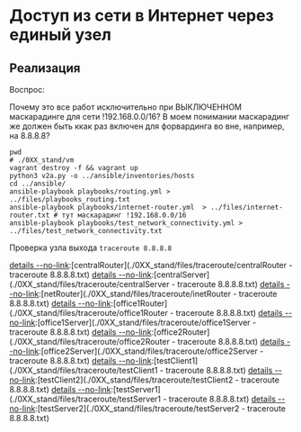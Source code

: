 #  Доступ из сети в Интернет через единый узел

## Реализация

Воспрос:

Почему это все работ исключительно при ВЫКЛЮЧЕННОМ маскарадинге для сети !192.168.0.0/16?
В моем понимании маскарадинг же должен быть ккак раз включен для форвардинга во вне, например, на 8.8.8.8?

```shell
pwd
# ./0XX_stand/vm
vagrant destroy -f && vagrant up
python3 v2a.py -o ../ansible/inventories/hosts
cd ../ansible/
ansible-playbook playbooks/routing.yml > ../files/playbooks_routing.txt
ansible-playbook playbooks/internet-router.yml  > ../files/internet-router.txt # тут маскарадинг !192.168.0.0/16
ansible-playbook playbooks/test_network_connectivity.yml > ../files/test_network_connectivity.txt
```

[details --no-link]:[playbooks/routing.yml](./0XX_stand/files/playbooks_routing.txt)

[details --no-link]:[playbooks/internet-router.yml](./0XX_stand/files/internet-router.txt)

[details --no-link]:[playbooks/test_network_connectivity.yml](./0XX_stand/files/test_network_connectivity.txt)

[details --no-link]:[playbooks/test_network_connectivity.yml](./0XX_stand/files/test_network_connectivity.txt)

Проверка узла выхода `traceroute 8.8.8.8`

[details --no-link]:[centralRouter](./0XX_stand/files/traceroute/centralRouter - traceroute 8.8.8.8.txt)
[details --no-link]:[centralServer](./0XX_stand/files/traceroute/centralServer - traceroute 8.8.8.8.txt)
[details --no-link]:[netRouter](./0XX_stand/files/traceroute/inetRouter - traceroute 8.8.8.8.txt)
[details --no-link]:[office1Router](./0XX_stand/files/traceroute/office1Router - traceroute 8.8.8.8.txt)
[details --no-link]:[office1Server](./0XX_stand/files/traceroute/office1Server - traceroute 8.8.8.8.txt)
[details --no-link]:[office2Router](./0XX_stand/files/traceroute/office2Router - traceroute 8.8.8.8.txt)
[details --no-link]:[office2Server](./0XX_stand/files/traceroute/office2Server - traceroute 8.8.8.8.txt)
[details --no-link]:[testClient1](./0XX_stand/files/traceroute/testClient1 - traceroute 8.8.8.8.txt)
[details --no-link]:[testClient2](./0XX_stand/files/traceroute/testClient2 - traceroute 8.8.8.8.txt)
[details --no-link]:[testServer1](./0XX_stand/files/traceroute/testServer1 - traceroute 8.8.8.8.txt)
[details --no-link]:[testServer2](./0XX_stand/files/traceroute/testServer2 - traceroute 8.8.8.8.txt)

